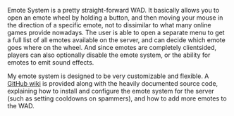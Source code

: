 Emote System is a pretty straight-forward WAD. It basically allows you to open an emote wheel by holding a button, and then moving your mouse in the direction of a specific emote, not to dissimilar to what many online games provide nowadays. The user is able to open a separate menu to get a full list of all emotes available on the server, and can decide which emote goes where on the wheel. And since emotes are completely clientsided, players can also optionally disable the emote system, or the ability for emotes to emit sound effects.

My emote system is designed to be very customizable and flexible. A [GitHub wiki](https://github.com/buu342/ACS-EmoteSystem/wiki) is provided along with the heavily documented source code, explaining how to install and configure the emote system for the server (such as setting cooldowns on spammers), and how to add more emotes to the WAD.
